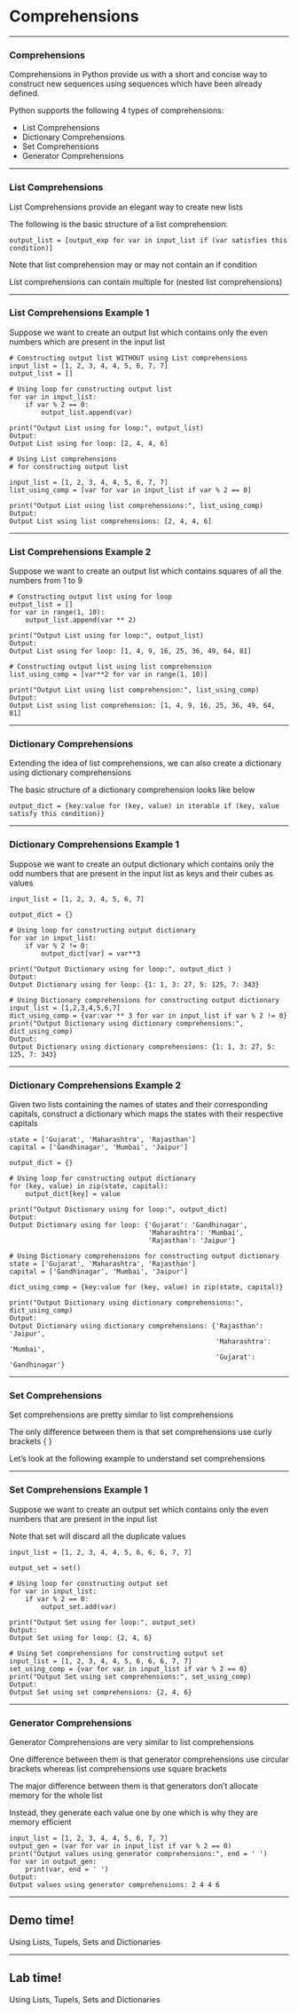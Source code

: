 # Comprehensions

---
### Comprehensions
Comprehensions in Python provide us with a short and concise way to construct new sequences using sequences which have been already defined. 

Python supports the following 4 types of comprehensions:
- List Comprehensions
- Dictionary Comprehensions
- Set Comprehensions
- Generator Comprehensions

---
### List Comprehensions
List Comprehensions provide an elegant way to create new lists

The following is the basic structure of a list comprehension:
```
output_list = [output_exp for var in input_list if (var satisfies this condition)]
```

Note that list comprehension may or may not contain an if condition

List comprehensions can contain multiple for (nested list comprehensions)

---
### List Comprehensions Example 1

Suppose we want to create an output list which contains only the even numbers which are present in the input list

```
# Constructing output list WITHOUT using List comprehensions 
input_list = [1, 2, 3, 4, 4, 5, 6, 7, 7] 
output_list = [] 
  
# Using loop for constructing output list 
for var in input_list: 
    if var % 2 == 0: 
        output_list.append(var) 
  
print("Output List using for loop:", output_list) 
Output:
Output List using for loop: [2, 4, 4, 6]
```

```
# Using List comprehensions 
# for constructing output list 
  
input_list = [1, 2, 3, 4, 4, 5, 6, 7, 7] 
list_using_comp = [var for var in input_list if var % 2 == 0] 
  
print("Output List using list comprehensions:", list_using_comp) 
Output:
Output List using list comprehensions: [2, 4, 4, 6]
```

---
### List Comprehensions Example 2
Suppose we want to create an output list which contains squares of all the numbers from 1 to 9

```
# Constructing output list using for loop 
output_list = [] 
for var in range(1, 10): 
    output_list.append(var ** 2) 
      
print("Output List using for loop:", output_list) 
Output:
Output List using for loop: [1, 4, 9, 16, 25, 36, 49, 64, 81]
```

```
# Constructing output list using list comprehension 
list_using_comp = [var**2 for var in range(1, 10)] 
  
print("Output List using list comprehension:", list_using_comp) 
Output:
Output List using list comprehension: [1, 4, 9, 16, 25, 36, 49, 64, 81]
```

---
### Dictionary Comprehensions
Extending the idea of list comprehensions, we can also create a dictionary using dictionary comprehensions

The basic structure of a dictionary comprehension looks like below
```
output_dict = {key:value for (key, value) in iterable if (key, value satisfy this condition)}
```

---
### Dictionary Comprehensions Example 1

Suppose we want to create an output dictionary which contains only the odd numbers that are present in the input list as keys and their cubes as values

```
input_list = [1, 2, 3, 4, 5, 6, 7] 
  
output_dict = {} 
  
# Using loop for constructing output dictionary 
for var in input_list: 
    if var % 2 != 0: 
        output_dict[var] = var**3
  
print("Output Dictionary using for loop:", output_dict ) 
Output:
Output Dictionary using for loop: {1: 1, 3: 27, 5: 125, 7: 343}
```

```
# Using Dictionary comprehensions for constructing output dictionary 
input_list = [1,2,3,4,5,6,7]   
dict_using_comp = {var:var ** 3 for var in input_list if var % 2 != 0} 
print("Output Dictionary using dictionary comprehensions:", dict_using_comp) 
Output:
Output Dictionary using dictionary comprehensions: {1: 1, 3: 27, 5: 125, 7: 343}
```

---
### Dictionary Comprehensions Example 2
Given two lists containing the names of states and their corresponding capitals, construct a dictionary which maps the states with their respective capitals


```
state = ['Gujarat', 'Maharashtra', 'Rajasthan'] 
capital = ['Gandhinagar', 'Mumbai', 'Jaipur'] 
  
output_dict = {} 
  
# Using loop for constructing output dictionary 
for (key, value) in zip(state, capital): 
    output_dict[key] = value 
  
print("Output Dictionary using for loop:", output_dict) 
Output:
Output Dictionary using for loop: {'Gujarat': 'Gandhinagar',
                                   'Maharashtra': 'Mumbai', 
                                   'Rajasthan': 'Jaipur'}
```

```
# Using Dictionary comprehensions for constructing output dictionary 
state = ['Gujarat', 'Maharashtra', 'Rajasthan'] 
capital = ['Gandhinagar', 'Mumbai', 'Jaipur'] 
  
dict_using_comp = {key:value for (key, value) in zip(state, capital)} 
  
print("Output Dictionary using dictionary comprehensions:", dict_using_comp) 
Output:
Output Dictionary using dictionary comprehensions: {'Rajasthan': 'Jaipur',
                                                    'Maharashtra': 'Mumbai',
                                                    'Gujarat': 'Gandhinagar'}
```

---
### Set Comprehensions
Set comprehensions are pretty similar to list comprehensions

The only difference between them is that set comprehensions use curly brackets { }

Let’s look at the following example to understand set comprehensions


---
### Set Comprehensions Example 1
Suppose we want to create an output set which contains only the even numbers that are present in the input list

Note that set will discard all the duplicate values


```
input_list = [1, 2, 3, 4, 4, 5, 6, 6, 6, 7, 7] 
  
output_set = set() 
  
# Using loop for constructing output set 
for var in input_list: 
    if var % 2 == 0: 
        output_set.add(var) 
  
print("Output Set using for loop:", output_set) 
Output:
Output Set using for loop: {2, 4, 6}
```

```
# Using Set comprehensions for constructing output set 
input_list = [1, 2, 3, 4, 4, 5, 6, 6, 6, 7, 7] 
set_using_comp = {var for var in input_list if var % 2 == 0} 
print("Output Set using set comprehensions:", set_using_comp) 
Output:
Output Set using set comprehensions: {2, 4, 6}
```

---
### Generator Comprehensions
Generator Comprehensions are very similar to list comprehensions

One difference between them is that generator comprehensions use circular brackets whereas list comprehensions use square brackets

The major difference between them is that generators don’t allocate memory for the whole list

Instead, they generate each value one by one which is why they are memory efficient


```
input_list = [1, 2, 3, 4, 4, 5, 6, 7, 7] 
output_gen = (var for var in input_list if var % 2 == 0) 
print("Output values using generator comprehensions:", end = ' ') 
for var in output_gen: 
    print(var, end = ' ') 
Output:
Output values using generator comprehensions: 2 4 4 6 
```

---
<!-- .slide: data-background="url('images/demo.jpg')" data-background-size="cover" --> 
<!-- .slide: class="lab" -->
## Demo time!
Using Lists, Tupels, Sets and Dictionaries

---
<!-- .slide: data-background="url('images/lab2.jpg')" data-background-size="cover"  --> 
<!-- .slide: class="lab" -->
## Lab time!
Using Lists, Tupels, Sets and Dictionaries



